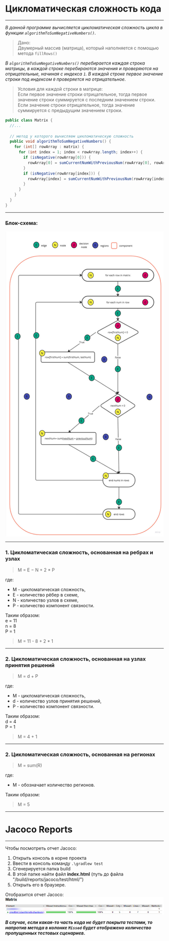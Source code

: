 # Цикломатическая сложность кода

___
*В данной программе вычисляется цикломатическая сложность цикла в
функции `algorithmToSumNegativeNumbers()`*.

> Дано:
<br>Двумерный массив (матрица), который наполняется с помощью метода `fillRows()`

*В `algorithmToSumNegativeNumbers()` перебирается каждая строка матрицы, в каждой строке
перебираются значения и проверяются на отрицательные, начиная с индекса `1`. В каждой строке первое
значение строки под индексом `0` проверяется на отрицательное.*

> Условия для каждой строки в матрице:
<br>Если первое значение строки отрицательное, тогда первое значение строки суммируется с последним
> значением строки.
<br> Если значение строки отрицательное, тогда значение суммируется с предыдущим значением
> строки.

```java
public class Matrix {
  //...

  // метод у которого вычисляем цикломатическую сложность
  public void algorithmToSumNegativeNumbers() {
    for (int[] rowArray : matrix) {
      for (int index = 1; index < rowArray.length; index++) {
        if (isNegative(rowArray[0])) {
          rowArray[0] = sumCurrentNumWithPreviousNum(rowArray[0], rowArray[index - 1]);
        }
        if (isNegative(rowArray[index])) {
          rowArray[index] = sumCurrentNumWithPreviousNum(rowArray[index], rowArray[index - 1]);
        }
      }
    }
  }
}
```

---

### Блок-схема:

<img src="./scheme.jpg" alt="scheme.jpg">

---

### 1. Цикломатическая сложность, основанная на ребрах и узлах

> M = E − N + 2 * P

где:

- M - цикломатическая сложность,
- E - количество рёбер в схеме,
- N - количество узлов в схеме,
- P - количество компонент связности.

Таким образом:
<br> e = 11
<br> n = 8
<br> P = 1

> M = 11 - 8 + 2 * 1
___

### 2. Цикломатическая сложность, основанная на узлах принятия решений

> M = d + P

где:

- M - цикломатическая сложность,
- d - количество узлов принятия решений,
- P - количество компонент связности.

Таким образом:
<br> d = 4
<br> P = 1

> M = 4  + 1
___

### 2. Цикломатическая сложность, основанная на регионах

> M = sum(R)

где:

- M - обозначает количество регионов.

Таким образом:
> M = 5

---

# Jacoco Reports
 
---

Чтобы посмотреть отчет Jacoco:

1. Открыть консоль в корне проекта
2. Ввести в консоль команду `.\gradlew test`
3. Сгенерируется папка build
4. В этой папке найти файл **index.html** (путь до файла "/build/reports/jacoco/test/html/")
5. Открыть его в браузере.

Отобразится отчет Jacoco:
<img src="./jacocoReport.jpg" alt="sumNegativeNum.jpg">

***В случае, если какая-то часть кода не будет покрыта тестами, то напротив метода в
колонке `Missed` будет
отображено количество пропущенных тестовых сценариев.***